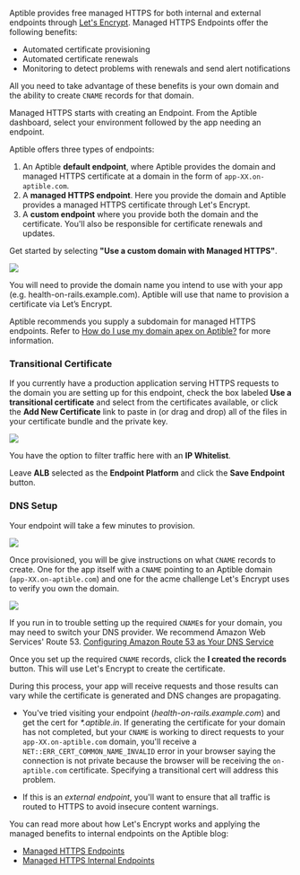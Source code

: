 Aptible provides free managed HTTPS for both internal and external endpoints through
[Let's Encrypt](https://letsencrypt.org/).
Managed HTTPS Endpoints offer the following benefits:

  * Automated certificate provisioning
  * Automated certificate renewals
  * Monitoring to detect problems with renewals and send alert notifications

All you need to take advantage of these benefits is your own domain and
the ability to create `CNAME` records for that domain.

Managed HTTPS starts with creating an Endpoint. From the Aptible dashboard,
select your environment followed by the app needing an endpoint.

Aptible offers three types of endpoints:

  1. An Aptible **default endpoint**, where Aptible provides the domain and managed
  HTTPS certificate at a domain in the form of `app-XX.on-aptible.com`.
  2. A **managed HTTPS endpoint**. Here you provide the domain and Aptible provides
  a managed HTTPS certificate through Let's Encrypt.
  3. A **custom endpoint** where you provide both the domain and the certificate.
  You'll also be responsible for certificate renewals and updates.

Get started by selecting **"Use a custom domain with Managed HTTPS"**.

<p class="text-center">
  <img class="img-responsive" src="/images/support/topics/enclave/create-new-endpoint.png">
</p>

You will need to provide the domain name you intend to use with your app
(e.g. health-on-rails.example.com). Aptible will use that name to provision a
certificate via Let’s Encrypt.

<p class="doc-note doc-note--warn">
  Aptible recommends you supply a subdomain for managed HTTPS endpoints. Refer to
  <a href="https://www.aptible.com/support/topics/enclave/how-do-i-use-my-domain-apex-on-aptible/">How
    do I use my domain apex on Aptible?</a> for more information.
</p>

### Transitional Certificate

If you currently have a production application serving HTTPS requests to the
domain you are setting up for this endpoint, check the box labeled **Use a
transitional certificate** and select from the certificates available, or
click the **Add New Certificate** link to paste in (or drag and drop) all of the
files in your certificate bundle and the private key.

<p class="text-center">
  <img class="img-responsive" src="/images/support/topics/enclave/transitional-cert.png">
</p>

You have the option to filter traffic here with an **IP Whitelist**.

Leave **ALB** selected as the **Endpoint Platform** and click the
**Save Endpoint** button.



### DNS Setup

Your endpoint will take a few minutes to provision.
<p class="text-center">
  <img class="img-responsive" src="/images/support/topics/enclave/provisioning-endpoint.png">
</p>

Once provisioned, you will be give instructions on what `CNAME` records to create.
One for the app itself with a `CNAME` pointing to an Aptible domain (`app-XX.on-aptible.com`)
and one for the acme challenge Let's Encrypt uses to verify you own the domain.
<p class="text-center">
  <img class="img-responsive" src="/images/support/topics/enclave/provisioning-endpoint.png">
</p>

<p class="doc-note">
  If you run in to trouble setting up the required <code>CNAME</code>s for your
  domain, you may need to switch your DNS provider. We recommend Amazon Web
  Services' Route 53.
  <a href="http://docs.aws.amazon.com/Route53/latest/DeveloperGuide/creating-migrating.html">Configuring
    Amazon Route 53 as Your DNS Service</a>
</p>

Once you set up the required `CNAME` records, click the **I created the records** button.
This will use Let's Encrypt to create the certificate.

During this process, your app will receive requests and those results can vary
while the certificate is generated and DNS changes are propagating.

  * You've tried visiting your endpoint (*health-on-rails.example.com*) and get
    the cert for *\*.aptible.in*.
    If generating the certificate for your domain has not completed, but your
    `CNAME` is working to direct requests to your `app-XX.on-aptible.com` domain,
    you'll receive a `NET::ERR_CERT_COMMON_NAME_INVALID` error in your browser
    saying the connection is not private because the browser will be receiving the
    `on-aptible.com` certificate. Specifying a transitional cert will address
    this problem.

  * If this is an *external endpoint*, you'll want to ensure that all traffic is
    routed to HTTPS to avoid insecure content warnings.

You can read more about how Let's Encrypt works and applying the managed benefits
to internal endpoints on the Aptible blog:

  * [Managed HTTPS Endpoints](http://localhost:4567/blog/managed-https/)
  * [Managed HTTPS Internal Endpoints](http://localhost:4567/blog/managed-https-endpoints-now-support-internal-endpoints/)
